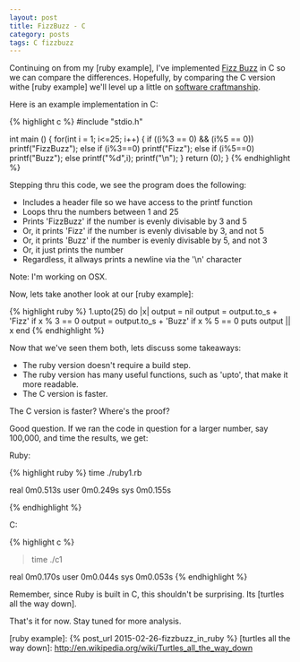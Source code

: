 ```yaml
---
layout: post
title: FizzBuzz - C
category: posts
tags: C fizzbuzz 
---
```


Continuing on from my [ruby example], I've implemented [Fizz Buzz] in C so we can compare the differences. Hopefully, by comparing the C version withe [ruby example] we'll level up a little on [software craftmanship].

Here is an example implementation in C:

{% highlight c %}
#include "stdio.h"

int main ()
{
    for(int i = 1; i<=25; i++)
    {
        if ((i%3 == 0) && (i%5 == 0)) printf("FizzBuzz");
        else if (i%3==0) printf("Fizz");
        else if (i%5==0) printf("Buzz");
        else printf("%d",i);
        printf("\n");
    }
    return (0);
}
{% endhighlight %}


Stepping thru this code, we see the program does the following:

* Includes a header file so we have access to the printf function
* Loops thru the numbers between 1 and 25
* Prints 'FizzBuzz' if the number is evenly divisable by 3 and 5
* Or, it prints 'Fizz' if the number is evenly divisable by 3, and not 5
* Or, it prints 'Buzz' if the number is evenly divisable by 5, and not 3
* Or, it just prints the number
* Regardless, it allways prints a newline via the '\n' character

Note: I'm working on OSX.

Now, lets take another look at our [ruby example]:

{% highlight ruby %}
1.upto(25) do |x|
  output = nil
  output = output.to_s + 'Fizz' if x % 3 == 0
  output = output.to_s + 'Buzz' if x % 5 == 0
  puts output || x
end
{% endhighlight %}

Now that we've seen them both, lets discuss some takeaways:

* The ruby version doesn't require a build step.
* The ruby version has many useful functions, such as 'upto', that make it more readable.
* The C version is faster.

The C version is faster?  Where's the proof?

Good question.  If we ran the code in question for a larger number, say 100,000, and time the results, we get:

Ruby:

{% highlight ruby %}
time ./ruby1.rb

real	0m0.513s
user	0m0.249s
sys	0m0.155s

{% endhighlight %}

C:

{% highlight c %}
> time ./c1

real	0m0.170s
user	0m0.044s
sys	0m0.053s
{% endhighlight %}

Remember, since Ruby is built in C, this shouldn't be surprising. Its [turtles all the way down].

That's it for now.  Stay tuned for more analysis.

[Fizz Buzz]: http://en.wikipedia.org/wiki/Fizz_buzz
[software craftmanship]: http://en.wikipedia.org/wiki/Software_craftsmanship
[ruby example]: {% post_url 2015-02-26-fizzbuzz_in_ruby %}
[turtles all the way down]: http://en.wikipedia.org/wiki/Turtles_all_the_way_down

